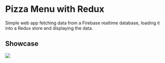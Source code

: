 # Pizza Menu with Redux
Simple web app fetching data from a Firebase realtime database, loading it into a Redux store and displaying the data.

## Showcase
![](showcase_screenshot.png)
